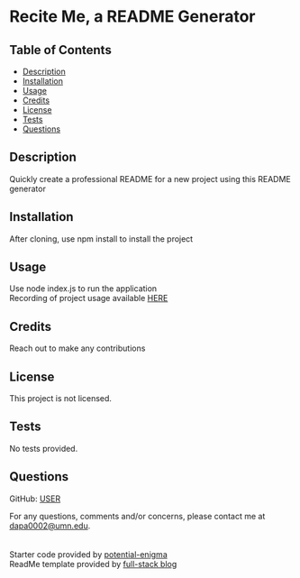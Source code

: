 # Recite Me, a README Generator

## Table of Contents
- [Description](#description)
- [Installation](#installation)
- [Usage](#usage)
- [Credits](#credits)
- [License](#license)
- [Tests](#tests)
- [Questions](#questions)

## Description
Quickly create a professional README for a new project using this README generator

## Installation
After cloning, use npm install to install the project

## Usage
Use node index.js to run the application  
Recording of project usage available [HERE](https://watch.screencastify.com/v/3MZjB8xXq8KOm3p8pFdT)

## Credits
Reach out to make any contributions

## License
This project is not licensed.

## Tests
No tests provided.

## Questions

GitHub: [USER](https://github.com/rddaps)

For any questions, comments and/or concerns, please contact me at dapa0002@umn.edu. 
<br/>
<br/>
<br/> 
Starter code provided by [potential-enigma](https://github.com/coding-boot-camp/potential-enigma/blob/main/Develop/package.json) <br/>
ReadMe template provided by [full-stack blog](https://coding-boot-camp.github.io/full-stack/github/professional-readme-guide)
